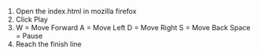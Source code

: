 1. Open the index.html in mozilla firefox
2. Click Play
3. W = Move Forward
   A = Move Left
   D = Move Right
   S = Move Back
   Space = Pause
4. Reach the finish line
